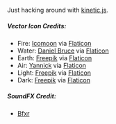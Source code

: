 Just hacking around with [kinetic.js](http://kineticjs.com/).
##### Vector Icon Credits:
* Fire: [Icomoon](http://www.flaticon.com/authors/icomoon) via [Flaticon](http://www.flaticon.com)
* Water: [Daniel Bruce](http://www.flaticon.com/authors/daniel-bruce) via [Flaticon](http://www.flaticon.com)
* Earth: [Freepik](http://www.flaticon.com/authors/freepik) via [Flaticon](http://www.flaticon.com)
* Air: [Yannick](http://www.flaticon.com/authors/yannick) via [Flaticon](http://www.flaticon.com)
* Light: [Freepik](http://www.flaticon.com/authors/freepik) via [Flaticon](http://www.flaticon.com)
* Dark: [Freepik](http://www.flaticon.com/authors/freepik) via [Flaticon](http://www.flaticon.com)
##### SoundFX Credit:
* [Bfxr](http://www.bfxr.net/)